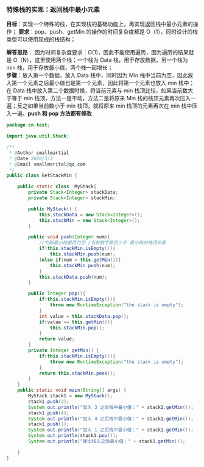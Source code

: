 ### 特殊栈的实现：返回栈中最小元素

**目标**：实现一个特殊的栈，在实现栈的基础功能上，再实现返回栈中最小元素的操作；
**要求**：pop、push、getMin 的操作的时间复杂度都是 O（1），同时设计的栈类型可以使用现成的栈结构；

**解答思路**： 因为时间复杂度要求：O(1)，因此不能使用遍历，因为遍历的结果就是 O（N），这里使用两个栈；一个栈为 Data 栈，用于存放数据，另一个栈为 min 栈，用于存放最小值，两个栈一起增长；                     
**步骤**：放入第一个数据，放入 Data 栈中，同时因为 Min 栈中当前为空，因此放入第一个元素之后最小值也是第一个元素，因此将第一个元素也放入 min 栈中；在 Data 栈中放入第二个数据时候，将当前元素与 min 栈顶比较，如果当前数大于等于 min 栈顶，方法一是不动，方法二是将原来 Min 栈的栈顶元素再次压入一遍；反之如果当前数小于 min 栈顶，就将原来 min 栈顶的元素再次在 min 栈中压入一遍。**push 和 pop 方法都有修改**

```java
package cn.test;

import java.util.Stack;

/**
 * @Author smallmartial
 * @Date 2020/3/2
 * @Email smallmarital@qq.com
 */
public class GetStackMin {

    public static class  MyStack{
        private Stack<Integer> stackData;
        private Stack<Integer> stackMin;

        public MyStack() {
            this.stackData = new Stack<Integer>();
            this.stackMin = new Stack<Integer>();
        }

        public void push(Integer num){
            //判断最小栈是否为空 /当前数字是否小于 最小栈的栈顶元素
            if(this.stackMin.isEmpty()){
                this.stackMin.push(num);
            }else if(num < this.getMin()){
                this.stackMin.push(num);
            }
            this.stackData.push(num);
        }

        public Integer pop(){
            if(this.stackMin.isEmpty()){
                throw new RuntimeException("the stack is empty");
            }
            int value = this.stackData.pop();
            if(value == this.getMin()){
                this.stackMin.pop();
            }
            return value;
        }
        private Integer getMin() {
            if(this.stackMin.isEmpty()){
                throw new RuntimeException("the stack is empty");
            }
            return this.stackMin.peek();
        }
    }
    public static void main(String[] args) {
        MyStack stack1 = new MyStack();
        stack1.push(3);
        System.out.println("加入 3 之后栈中最小值：" + stack1.getMin());
        stack1.push(4);
        System.out.println("加入 4 之后栈中最小值：" + stack1.getMin());
        stack1.push(1);
        System.out.println("加入 1 之后栈中最小值：" + stack1.getMin());
        System.out.println(stack1.pop());
        System.out.println("弹出栈头之后最小值：" + stack1.getMin());

    }
}
```

